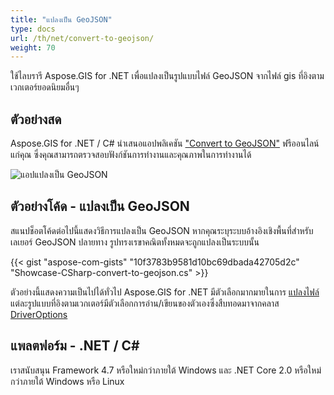 ```yaml
---
title: "แปลงเป็น GeoJSON"
type: docs
url: /th/net/convert-to-geojson/
weight: 70
---
```


ใช้ไลบรารี Aspose.GIS for .NET เพื่อแปลงเป็นรูปแบบไฟล์ GeoJSON จากไฟล์ gis ที่อิงตามเวกเตอร์ยอดนิยมอื่นๆ

## **ตัวอย่างสด**

Aspose.GIS for .NET / C# นำเสนอแอปพลิเคชัน ["Convert to GeoJSON"](https://products.aspose.app/gis/conversion/convert-to-geojson) ฟรีออนไลน์แก่คุณ ซึ่งคุณสามารถตรวจสอบฟังก์ชันการทำงานและคุณภาพในการทำงานได้

![ แอปแปลงเป็น GeoJSON](conversion.png)

## **ตัวอย่างโค้ด - แปลงเป็น GeoJSON**

สแนปช็อตโค้ดต่อไปนี้แสดงวิธีการแปลงเป็น GeoJSON หากคุณระบุระบบอ้างอิงเชิงพื้นที่สำหรับเลเยอร์ GeoJSON ปลายทาง รูปทรงเรขาคณิตทั้งหมดจะถูกแปลงเป็นระบบนั้น

{{< gist "aspose-com-gists" "10f3783b9581d10bc69dbada42705d2c" "Showcase-CSharp-convert-to-geojson.cs" >}}

ตัวอย่างนี้แสดงความเป็นไปได้ทั่วไป Aspose.GIS for .NET มีตัวเลือกมากมายในการ [แปลงไฟล์](https://docs.aspose.com/gis/net/vector-layers/) แต่ละรูปแบบที่อิงตามเวกเตอร์มีตัวเลือกการอ่าน/เขียนของตัวเองซึ่งสืบทอดมาจากคลาส [DriverOptions](https://reference.aspose.com/gis/net/aspose.gis/driveroptions)

## **แพลตฟอร์ม - .NET / C#**

เราสนับสนุน Framework 4.7 หรือใหม่กว่าภายใต้ Windows และ .NET Core 2.0 หรือใหม่กว่าภายใต้ Windows หรือ Linux
